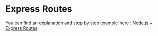 # Express Routes 
You can find an explanation and step by step example here :
[Node.js + Express Routes](https://www.fabii.ca/blogify/node-express-routes/)